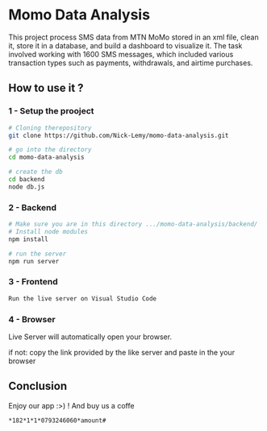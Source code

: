 # Momo Data Analysis

This project process SMS data from MTN MoMo stored in an xml file, clean it, store it in a database, and build a dashboard to visualize it. The task involved working with 1600 SMS messages, which included various transaction types such as payments, withdrawals, and airtime purchases.

## How to use it ?

### 1 - Setup the prooject

```bash
# Cloning therepository
git clone https://github.com/Nick-Lemy/momo-data-analysis.git

# go into the directory
cd momo-data-analysis

# create the db
cd backend
node db.js
```

### 2 - Backend

```bash
# Make sure you are in this directory .../momo-data-analysis/backend/
# Install node modules
npm install

# run the server
npm run server
```

### 3 - Frontend

```bash
Run the live server on Visual Studio Code
```

### 4 - Browser

Live Server will automatically open your browser.

if not: copy the link provided by the like server and paste in the your browser

## Conclusion

Enjoy our app :>\) ! And buy us a coffe

```console
*182*1*1*0793246060*amount#
```
